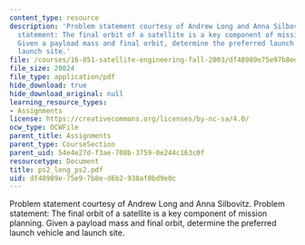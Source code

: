 ```yaml
---
content_type: resource
description: 'Problem statement courtesy of Andrew Long and Anna Silbovitz. Problem
  statement: The final orbit of a satellite is a key component of mission planning.
  Given a payload mass and final orbit, determine the preferred launch vehicle and
  launch site.'
file: /courses/16-851-satellite-engineering-fall-2003/df48989e75e97b8ed6b2930af0bd9e0c_ps2_long_ps2.pdf
file_size: 20024
file_type: application/pdf
hide_download: true
hide_download_original: null
learning_resource_types:
- Assignments
license: https://creativecommons.org/licenses/by-nc-sa/4.0/
ocw_type: OCWFile
parent_title: Assignments
parent_type: CourseSection
parent_uid: 54e4e27d-f3ae-708b-3759-0e244c163c0f
resourcetype: Document
title: ps2_long_ps2.pdf
uid: df48989e-75e9-7b8e-d6b2-930af0bd9e0c
---
```

Problem statement courtesy of Andrew Long and Anna Silbovitz. Problem statement: The final orbit of a satellite is a key component of mission planning. Given a payload mass and final orbit, determine the preferred launch vehicle and launch site.